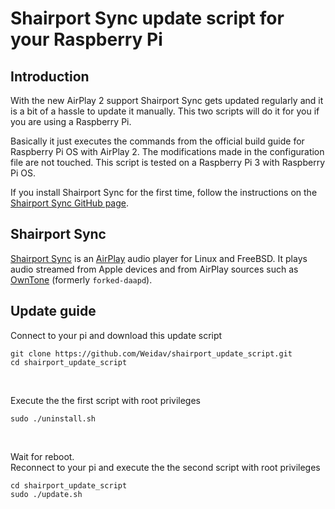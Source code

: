 # Shairport Sync update script for your Raspberry Pi

## Introduction
With the new AirPlay 2 support Shairport Sync gets updated regularly and it is a bit of a hassle to update it manually. This two scripts will do it for you if you are using a Raspberry Pi.

Basically it just executes the commands from the official build guide for Raspberry Pi OS with AirPlay 2. The modifications made in the configuration file are not touched. This script is tested on a Raspberry Pi 3 with Raspberry Pi OS.

If you install Shairport Sync for the first time, follow the instructions on the [Shairport Sync GitHub page](https://github.com/mikebrady/shairport-sync/blob/master/BUILD.md).

## Shairport Sync
[Shairport Sync](https://github.com/mikebrady/shairport-sync) is an [AirPlay](https://www.pocket-lint.com/speakers/news/apple/144646-apple-airplay-2-vs-airplay-what-s-the-difference) audio player for Linux and FreeBSD. It plays audio streamed from Apple devices and from AirPlay sources such as [OwnTone](https://github.com/owntone/owntone-server) (formerly `forked-daapd`).

## Update guide

Connect to your pi and download this update script
```
git clone https://github.com/Weidav/shairport_update_script.git
cd shairport_update_script
```

<br>

Execute the the first script with root privileges
```
sudo ./uninstall.sh
```
<br>

Wait for reboot. <br>
Reconnect to your pi and execute the the second script with root privileges
```
cd shairport_update_script
sudo ./update.sh
```
